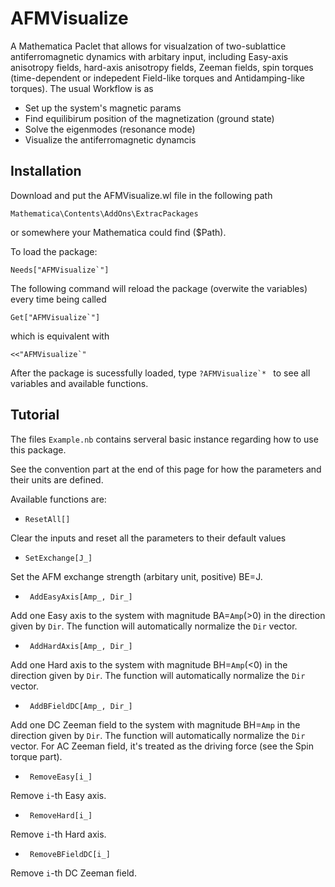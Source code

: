 # AFMVisualize
A Mathematica Paclet that allows for visualzation of two-sublattice antiferromagnetic dynamics with arbitary input, including Easy-axis anisotropy fields, hard-axis anisotropy fields, Zeeman fields, spin torques (time-dependent or indepedent Field-like torques and Antidamping-like torques).
The usual Workflow is as
* Set up the system's magnetic params
* Find equilibirum position of the magnetization (ground state)
* Solve the eigenmodes (resonance mode)
* Visualize the antiferromagnetic dynamcis

## Installation

Download and put the AFMVisualize.wl file in the following path
```
Mathematica\Contents\AddOns\ExtracPackages
```
or somewhere your Mathematica could find ($Path).

To load the package:
```
Needs["AFMVisualize`"]
```
The following command will reload the package (overwite the variables) every time being called

```Get["AFMVisualize`"] ```

which is equivalent with
```
<<"AFMVisualize`"
```
After the package is sucessfully loaded, type ```?AFMVisualize`* ``` to see all variables and available functions.


## Tutorial

The files ```Example.nb``` contains serveral basic instance regarding how to use this package.

See the convention part at the end of this page for how the parameters and their units are defined.

Available functions are:

* ```ResetAll[]```
  
Clear the inputs and reset all the parameters to their default values

* ```SetExchange[J_]```

 Set the AFM exchange strength (arbitary unit, positive) BE=J. 

 * ``` AddEasyAxis[Amp_, Dir_]```

 Add one Easy axis to the system with magnitude BA=```Amp```(>0) in the direction given by ```Dir```. The function will automatically normalize the ```Dir``` vector.

 * ``` AddHardAxis[Amp_, Dir_]```

Add one Hard axis to the system with magnitude BH=```Amp```(<0) in the direction given by ```Dir```. The function will automatically normalize the ```Dir``` vector.

 * ``` AddBFieldDC[Amp_, Dir_]```

Add one DC Zeeman field to the system with magnitude BH=```Amp``` in the direction given by ```Dir```. The function will automatically normalize the ```Dir``` vector. For AC Zeeman field, it's treated as the driving force (see the Spin torque part).

 * ``` RemoveEasy[i_]```

Remove ```i```-th Easy axis.
  
 * ``` RemoveHard[i_]```

Remove ```i```-th Hard axis.


 * ``` RemoveBFieldDC[i_]```

Remove ```i```-th DC Zeeman field.
